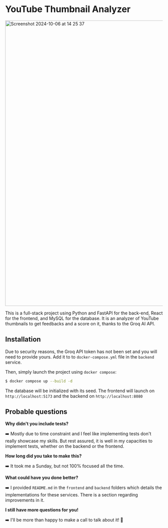 # YouTube Thumbnail Analyzer

<img width="911" alt="Screenshot 2024-10-06 at 14 25 37" src="https://github.com/user-attachments/assets/1ccd7665-22de-435d-8e9d-9525adb95246">

This is a full-stack project using Python and FastAPI for the back-end, React for the frontend, and MySQL for the database. It is an analyzer of YouTube thumbnails to get feedbacks and a score on it, thanks to the Groq AI API.

## Installation

Due to security reasons, the Groq API token has not been set and you will need to provide yours. Add it to to `docker-compose.yml` file in the `backend` service.

Then, simply launch the project using `docker compose`:

```bash
$ docker compose up --build -d
```

The database will be initialized with its seed. The frontend will launch on `http://localhost:5173` and the backend on `http://localhost:8080`

## Probable questions

**Why didn't you include tests?**

➡️ Mostly due to time constraint and I feel like implementing tests don't really showcase my skills. But rest assured, it is well in my capacities to implement tests, whether on the backend or the frontend.

**How long did you take to make this?**

➡️ It took me a Sunday, but not 100% focused all the time.

**What could have you done better?**

➡️ I provided `README.md` in the `frontend` and `backend` folders which details the implementations for these services. There is a section regarding improvements in it.

**I still have more questions for you!**

➡️ I'll be more than happy to make a call to talk about it! 👀
